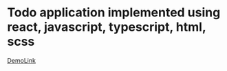 # Todo application implemented using react, javascript, typescript, html, scss
[DemoLink](https://tiserett.github.io/todo-app/)
